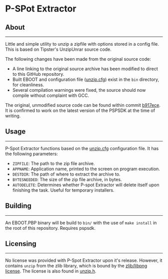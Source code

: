 # P-SPot Extractor

## About
---
Little and simple utility to unzip a zipfile with options stored in a config file. This is based on Tipster's UnzipUnrar source code. 

The following changes have been made from the original source code:
* A line linking to the original source archive has been modified to direct to this GitHub repository.
* Built EBOOT and configuration file ([unzip.cfg](bin/unzip.cfg)) exist in the `bin` directory, for cleanliness.
* Several compilation warnings were fixed, the source should now compile without complaint with GCC.

The original, unmodified source code can be found within commit [b917ece](https://github.com/PSP-Archive/P-SPot_Extractor/commit/b917ecee1eccc3c5b01b9214649b00dec7f01f8a). It is confirmed to work on the latest version of the PSPSDK at the time of writing.

## Usage
---
P-Spot Extractor functions based on the [unzip.cfg](bin/unzip.cfg) configuration file. It has the following parameters:
* `ZIPFILE`: The path to the zip file archive.
* `APPNAME`: Application name, printed to the screen on program execution.
* `DESTDIR`: The path of where to extract the archive to.
* `BYTESNEEDED`: The size of the zip file archive, in bytes.
* `AUTODELETE`: Determines whether P-spot Extractor will delete itself upon finishing the task. Useful for temporary installers.

## Building
---
An EBOOT.PBP binary will be build to `bin/` with the use of `make install` in the root of this repository. Requires pspsdk.

## Licensing
---
No license was provided with P-Spot Extractor upon it's release. However, it contains `unzip` from the zlib library, which is bound by the [zlib/libpng license](https://opensource.org/licenses/Zlib). The license is also found in [unzip.h](unzip.h).